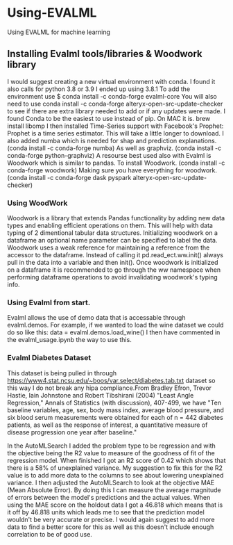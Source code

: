 # Using-EVALML
Using EVALML for machine learning

## Installing Evalml tools/libraries & Woodwork library
I would suggest creating a new virtual environment with conda.
I found it also calls for python 3.8 or 3.9 I ended up using 3.8.1
To add the environment use $ conda install -c conda-forge evalml-core
You will also need to use conda install -c conda-forge alteryx-open-src-update-checker to see if there are extra library needed to add or if any updates were made.
I found Conda to be the easiest to use instead of pip.
On MAC it is. brew install libomp
I then installed Time-Series support with Facebook's Prophet:
Prophet is a time series estimator. This will take a little longer to download.
I also added numba which is needed for shap and prediction explanations.
(conda install -c conda-forge numba)
As well as graphviz.
(conda install -c conda-forge python-graphviz)
A resourse best used also with Evalml is Woodwork which is similar to pandas.
To install Woodwork.
(conda install -c conda-forge woodwork)
Making sure you have everything for woodwork.
(conda install -c conda-forge dask pyspark alteryx-open-src-update-checker)


### Using WoodWork
Woodwork is a library that extends Pandas functionality by adding new data types and enabling efficient operations on them. This will help with data typing of 2 dimentional tabular data structures.
Initializing woodwork on a dataframe an optional name parameter can be specified to label the data.
Woodwork uses a weak reference for maintaining a reference from the accessor to the dataframe.
Instead of calling it pd.read_ect.ww.init() always pull in the data into a variable and then  init().
Once woodwork is initialized on a dataframe it is recommended to go through the ww namespace
when performing dataframe operations to avoid invalidating woodwork's typing info.


### Using Evalml from start.
Evalml allows the use of demo data that is accessable through evalml.demos.
For example, if we wanted to load the wine dataset we could do so like this:
data = evalml.demos.load_wine()
I then have commented in the evalml_usage.ipynb the way to use this.


### Evalml Diabetes Dataset
This dataset is being pulled in through https://www4.stat.ncsu.edu/~boos/var.select/diabetes.tab.txt dataset so this way I do not break any hipa compliance.From Bradley Efron, Trevor Hastie, Iain Johnstone and Robert Tibshirani (2004) "Least Angle Regression," Annals of Statistics (with discussion), 407-499, we have
"Ten baseline variables, age, sex, body mass index, average blood pressure, and six blood serum measurements were obtained for each of n = 442 diabetes patients, as well as the response of interest, a quantitative measure of disease progression one year after baseline."


In the AutoMLSearch I added the problem type to be regression and with the objective being the R2 value to measure of the goodness of fit of the regression model. When finished I got an R2 score of 0.42 which shows that there is a 58% of unexplained variance. My suggestion to fix this for the R2 value is to add more data to the columns to see about lowering unexplained variance. I then adjusted the AutoMLSearch to look at the objective MAE (Mean Absolute Error). By doing this I can measure the average magnitude of errors between the model's predictions and the actual values. When using the MAE score on the holdout data I got a 46.818 which means that is it off by 46.818 units which leads me to see that the prediction model wouldn't be very accurate or precise. I would again suggest to add more data to find a better score for this as well as this doesn't include enough correlation to be of good use.